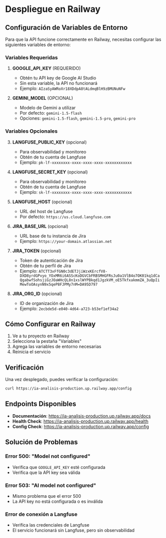 # Despliegue en Railway

## Configuración de Variables de Entorno

Para que la API funcione correctamente en Railway, necesitas configurar las siguientes variables de entorno:

### Variables Requeridas

1. **GOOGLE_API_KEY** (REQUERIDO)
   - Obtén tu API key de Google AI Studio
   - Sin esta variable, la API no funcionará
   - Ejemplo: `AIzaSyAWRoXr18XDdpA8tALdmqBlH9zBMUNuNFw`

2. **GEMINI_MODEL** (OPCIONAL)
   - Modelo de Gemini a utilizar
   - Por defecto: `gemini-1.5-flash`
   - Opciones: `gemini-1.5-flash`, `gemini-1.5-pro`, `gemini-pro`

### Variables Opcionales

3. **LANGFUSE_PUBLIC_KEY** (opcional)
   - Para observabilidad y monitoreo
   - Obtén de tu cuenta de Langfuse
   - Ejemplo: `pk-lf-xxxxxxxx-xxxx-xxxx-xxxx-xxxxxxxxxxxx`

4. **LANGFUSE_SECRET_KEY** (opcional)
   - Para observabilidad y monitoreo
   - Obtén de tu cuenta de Langfuse
   - Ejemplo: `sk-lf-xxxxxxxx-xxxx-xxxx-xxxx-xxxxxxxxxxxx`

5. **LANGFUSE_HOST** (opcional)
   - URL del host de Langfuse
   - Por defecto: `https://us.cloud.langfuse.com`

6. **JIRA_BASE_URL** (opcional)
   - URL base de tu instancia de Jira
   - Ejemplo: `https://your-domain.atlassian.net`

7. **JIRA_TOKEN** (opcional)
   - Token de autenticación de Jira
   - Obtén de tu perfil de Jira
   - Ejemplo: `ATCTT3xFfGN0c3dETJjiWzxKErcfV8-DXD8yrdGPvyo_YOxMR6i6ASScKoDGVCbFRBSMHGFRsJu0a1VlB4o7OK01kq1dCaQgabwfSohsjiGzJOaWHcQL8n1xslWYPBkqd1JgzkVM_oE5TkfxakmmZA_3uQpIiMewToOAsynN9x5qeP8FJPMy7nM=DA95D797`

8. **JIRA_ORG_ID** (opcional)
   - ID de organización de Jira
   - Ejemplo: `2ecbde5d-e040-4d64-a723-b53ef1ef34a2`

## Cómo Configurar en Railway

1. Ve a tu proyecto en Railway
2. Selecciona la pestaña "Variables"
3. Agrega las variables de entorno necesarias
4. Reinicia el servicio

## Verificación

Una vez desplegado, puedes verificar la configuración:

```bash
curl https://ia-analisis-production.up.railway.app/config
```

## Endpoints Disponibles

- **Documentación**: https://ia-analisis-production.up.railway.app/docs
- **Health Check**: https://ia-analisis-production.up.railway.app/health
- **Config Check**: https://ia-analisis-production.up.railway.app/config

## Solución de Problemas

### Error 500: "Model not configured"
- Verifica que `GOOGLE_API_KEY` esté configurada
- Verifica que la API key sea válida

### Error 503: "AI model not configured"
- Mismo problema que el error 500
- La API key no está configurada o es inválida

### Error de conexión a Langfuse
- Verifica las credenciales de Langfuse
- El servicio funcionará sin Langfuse, pero sin observabilidad
